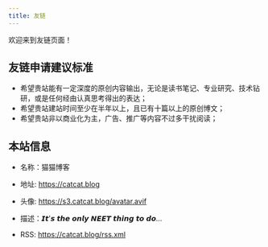 ```yaml
---
title: 友链
---
```


欢迎来到友链页面！


## 友链申请建议标准
- 希望贵站能有一定深度的原创内容输出，无论是读书笔记、专业研究、技术钻研，或是任何经由认真思考得出的表达；
- 希望贵站建站时间至少在半年以上，且已有十篇以上的原创博文；
- 希望贵站非以商业化为主，广告、推广等内容不过多干扰阅读；


## 本站信息
- 名称：猫猫博客

- 地址: https://catcat.blog

- 头像: https://s3.catcat.blog/avatar.avif

- 描述：𝙄𝙩'𝙨 𝙩𝙝𝙚 𝙤𝙣𝙡𝙮 𝙉𝙀𝙀𝙏 𝙩𝙝𝙞𝙣𝙜 𝙩𝙤 𝙙𝙤…

- RSS: https://catcat.blog/rss.xml
